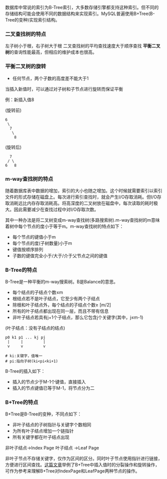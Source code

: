数据库中常说的索引为B-Tree索引，大多数存储引擎都支持这种索引。但不同的存储结构可能会使用不同的数据结构来实现索引。MySQL普遍使用B+Tree(B-Tree的变种)实现索引结构。



### 二叉查找树的特点

左子树小于根，右子树大于根
二叉查找树的平均查找速度大于顺序查找
**平衡二叉树**的查询性能最高，但相应的维护成本也很高。

### 平衡二叉树的旋转

* 任何节点，两个子数的高度差不能大于1

当插入新值时，可以通过对子树和子节点进行旋转而保证平衡

例：新插入值8

(旋转前)

	6
	 \
	  7
	   \
	    8
(旋转后)

	  7
	 / \ 
	6   8


### m-way查找树的特点

随着数据库表中数据的增加，索引的大小也随之增加。这个时候就需要索引以索引文件的形式存储在磁盘上。每次进行索引查找时，就会产生I/O存取消耗。但I/O存取消耗远比内存存取消耗高。将高深度的二叉树放在磁盘中，每次读取的耗时极大。因此需要减少在查找过程中对I/O存取次数。

其中一种办法是将二叉树变成m-way查找树(多路搜索树).m-way查找树的m意味着树中每个节点的度小于等于m。m-way查找树的特点如下：

* 每个节点的键值小于m
* 每个节点的度(子树数量)小于m
* 键值按顺序排列
* 子数的键值完全小于/大于/介于父节点之间的键值

### B-Tree的特点

B-Tree是一种平衡的m-way搜索树。B是Balance的意思。

* 每个结点的子结点个数≤m
* 根结点若不是叶子结点，它至少有两个子结点
* 除根和叶子结点外，每个结点的子结点个数≥ [m/2]
* 所有的叶子结点都出现在同一层，而且不带有信息
* 非叶子结点若具有j+1个子结点，那么它包含j个关键字(其中，j≤m-1)

(叶子结点：没有子结点的结点)

	p0 k1 p1 ... kj pj
	 |     |         |
	 v     v         v

	# ki:关键字，值唯一
	# pi:指向子树(ki<pi<ki+1)

B-Tree的插入如下：

* 插入的节点少于M-1个键值，直接插入
* 插入的节点键值已等于M-1，将节点分为二

### B+Tree的特点

B+Tree是B-Tree的变种，不同点如下：

* 非叶子结点的子树指针与关键字个数相同
* 为所有叶子结点增加一个链指针
* 所有关键字都在叶子结点出现

非叶子结点->Index Page
叶子结点 ->Leaf Page

非叶子节点不存储关键字，仅作为区间的区分。同时叶子节点使用指针进行链接，方便进行区间查找。[这篇文章](http://blog.jobbole.com/114041/)举例了B+Tree中插入值时的分裂操作和旋转操作，可作为参考来理解B+Tree对IndexPage和LeafPage两种节点的操作。
